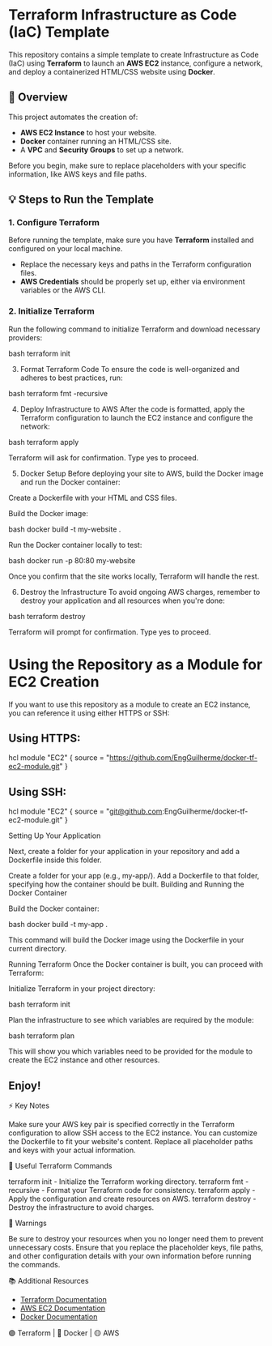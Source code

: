 # Terraform Infrastructure as Code (IaC) Template

This repository contains a simple template to create Infrastructure as Code (IaC) using **Terraform** to launch an **AWS EC2** instance, configure a network, and deploy a containerized HTML/CSS website using **Docker**.

## 🚀 Overview

This project automates the creation of:

- **AWS EC2 Instance** to host your website.
- **Docker** container running an HTML/CSS site.
- A **VPC** and **Security Groups** to set up a network.
  
Before you begin, make sure to replace placeholders with your specific information, like AWS keys and file paths.

## 💡 Steps to Run the Template

### 1. Configure Terraform

Before running the template, make sure you have **Terraform** installed and configured on your local machine.

- Replace the necessary keys and paths in the Terraform configuration files.
- **AWS Credentials** should be properly set up, either via environment variables or the AWS CLI.

### 2. Initialize Terraform

Run the following command to initialize Terraform and download necessary providers:

bash
terraform init

3. Format Terraform Code
To ensure the code is well-organized and adheres to best practices, run:

bash
terraform fmt -recursive

4. Deploy Infrastructure to AWS
After the code is formatted, apply the Terraform configuration to launch the EC2 instance and configure the network:

bash
terraform apply

Terraform will ask for confirmation. Type yes to proceed.

5. Docker Setup
Before deploying your site to AWS, build the Docker image and run the Docker container:

Create a Dockerfile with your HTML and CSS files.

Build the Docker image:

bash
docker build -t my-website .

Run the Docker container locally to test:

bash
docker run -p 80:80 my-website

Once you confirm that the site works locally, Terraform will handle the rest.

6. Destroy the Infrastructure
To avoid ongoing AWS charges, remember to destroy your application and all resources when you're done:

bash
terraform destroy

Terraform will prompt for confirmation. Type yes to proceed.

# Using the Repository as a Module for EC2 Creation

If you want to use this repository as a module to create an EC2 instance, you can reference it using either HTTPS or SSH:

## Using HTTPS:

hcl
module "EC2" {
  source = "https://github.com/EngGuilherme/docker-tf-ec2-module.git"
}

## Using SSH:
hcl
module "EC2" {
  source = "git@github.com:EngGuilherme/docker-tf-ec2-module.git"
}

Setting Up Your Application

Next, create a folder for your application in your repository and add a Dockerfile inside this folder.

Create a folder for your app (e.g., my-app/).
Add a Dockerfile to that folder, specifying how the container should be built.
Building and Running the Docker Container

Build the Docker container:

bash
docker build -t my-app .

This command will build the Docker image using the Dockerfile in your current directory.

Running Terraform
Once the Docker container is built, you can proceed with Terraform:

Initialize Terraform in your project directory:

bash
terraform init

Plan the infrastructure to see which variables are required by the module:

bash
terraform plan

This will show you which variables need to be provided for the module to create the EC2 instance and other resources.
## Enjoy!

⚡ Key Notes

Make sure your AWS key pair is specified correctly in the Terraform configuration to allow SSH access to the EC2 instance.
You can customize the Dockerfile to fit your website's content.
Replace all placeholder paths and keys with your actual information.

🌟 Useful Terraform Commands

terraform init - Initialize the Terraform working directory.
terraform fmt -recursive - Format your Terraform code for consistency.
terraform apply - Apply the configuration and create resources on AWS.
terraform destroy - Destroy the infrastructure to avoid charges.

🚧 Warnings

Be sure to destroy your resources when you no longer need them to prevent unnecessary costs.
Ensure that you replace the placeholder keys, file paths, and other configuration details with your own information before running the commands.

📚 Additional Resources

- [Terraform Documentation](https://www.terraform.io/docs)
- [AWS EC2 Documentation](https://docs.aws.amazon.com/ec2/index.html)
- [Docker Documentation](https://docs.docker.com/)

🟣 Terraform | 🔵 Docker | 🟡 AWS
